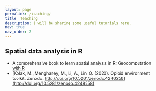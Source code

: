 ```yaml
---
layout: page
permalink: /teaching/
title: Teaching
description: I will be sharing some useful tutorials here.
nav: true
nav_order: 2
---
```


## Spatial data analysis in R
* A comprehensive book to learn spatial analysis in R: [Geocomputation with R](https://r.geocompx.org/)
* [Kolak, M., Menghaney, M., Li, A., Lin, Q. (2020). Opioid environment toolkit. Zenodo:
http://doi.org/10.5281/zenodo.4248258](http://doi.org/10.5281/zenodo.4248258)
